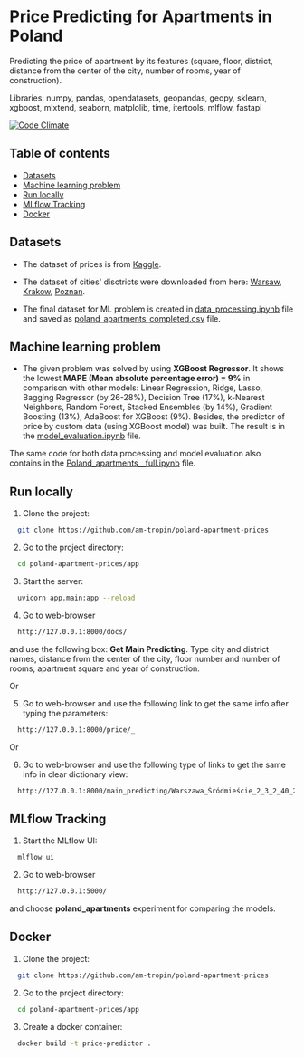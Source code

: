# Price Predicting for Apartments in Poland

Predicting the price of apartment by its features (square, floor, district, distance from the center of the city, number of rooms, year of construction).

Libraries: numpy, pandas, opendatasets, geopandas, geopy, sklearn, xgboost, mlxtend, seaborn, matplolib, time, itertools, mlflow, fastapi

[![Code Climate][codeclimate-badge]][codeclimate-link]

[codeclimate-badge]: https://codeclimate.com/github/am-tropin/poland-apartment-prices.svg
[codeclimate-link]: https://codeclimate.com/github/am-tropin/poland-apartment-prices



## Table of contents
- [Datasets](#datasets)
- [Machine learning problem](#machine-learning-problem)
- [Run locally](#run-locally)
- [MLflow Tracking](#mlflow-tracking)
- [Docker](#docker)


## Datasets

- The dataset of prices is from [Kaggle](https://www.kaggle.com/datasets/dawidcegielski/house-prices-in-poland). 

- The dataset of cities' disctricts were downloaded from here: [Warsaw](https://github.com/andilabs/warszawa-dzielnice-geojson), [Krakow](https://github.com/andilabs/krakow-dzielnice-geojson), [Poznan](https://sip.poznan.pl/sip/dzielnice/get_dzielnice).

- The final dataset for ML problem is created in [data_processing.ipynb](https://github.com/am-tropin/poland-apartment-prices/blob/main/app/data_processing.ipynb) file and saved as [poland_apartments_completed.csv](https://github.com/am-tropin/poland-apartment-prices/blob/main/app/poland_apartments_completed.csv) file.


## Machine learning problem

- The given problem was solved by using **XGBoost Regressor**. It shows the lowest **MAPE (Mean absolute percentage error) = 9%** in comparison with other models: Linear Regression, Ridge, Lasso, Bagging Regressor (by 26-28%), Decision Tree (17%), k-Nearest Neighbors, Random Forest, Stacked Ensembles (by 14%), Gradient Boosting (13%), AdaBoost for XGBoost (9%). Besides, the predictor of price by custom data (using XGBoost model) was built. The result is in the [model_evaluation.ipynb](https://github.com/am-tropin/poland-apartment-prices/blob/main/app/model_evaluation.ipynb) file.


The same code for both data processing and model evaluation also contains in the [Poland_apartments__full.ipynb](https://github.com/am-tropin/poland-apartment-prices/blob/main/Poland_apartments__full.ipynb) file.



## Run locally

1. Clone the project:
```bash
  git clone https://github.com/am-tropin/poland-apartment-prices
```

2. Go to the project directory:
```bash
  cd poland-apartment-prices/app
```

<!-- Create vitual enviroment and install dependencies
```bash
  virtualenv venv
  source venv/bin/activate
  pip install -r requirements.txt
``` -->

3. Start the server:
```bash
  uvicorn app.main:app --reload
```

4. Go to web-browser 
```bash
  http://127.0.0.1:8000/docs/
```
and use the following box: **Get Main Predicting**. Type city and district names, distance from the center of the city, floor number and number of rooms, apartment square and year of construction.

Or 

5. Go to web-browser and use the following link to get the same info after typing the parameters:

```bash
  http://127.0.0.1:8000/price/_
```

Or 

6. Go to web-browser and use the following type of links to get the same info in clear dictionary view:

```bash
  http://127.0.0.1:8000/main_predicting/Warszawa_Śródmieście_2_3_2_40_2000
```


## MLflow Tracking

1. Start the MLflow UI:
```bash
  mlflow ui
```

<!-- 2. Go to the project directory:
```bash
  mlflow ui --backend-store-uri /Users/user/Documents/GitHub/poland-apartment-prices/mlruns
``` -->

2. Go to web-browser
```bash
  http://127.0.0.1:5000/
```
and choose **poland_apartments** experiment for comparing the models.


## Docker

1. Clone the project:
```bash
  git clone https://github.com/am-tropin/poland-apartment-prices
```

2. Go to the project directory:
```bash
  cd poland-apartment-prices/app
```

3. Create a docker container:
```bash
  docker build -t price-predictor .
```


